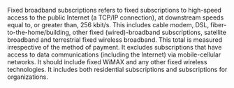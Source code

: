 Fixed broadband subscriptions refers to fixed subscriptions to high-speed access to the public Internet (a TCP/IP connection), at downstream speeds equal to, or greater than, 256 kbit/s. This includes cable modem, DSL, fiber-to-the-home/building, other fixed (wired)-broadband subscriptions, satellite broadband and terrestrial fixed wireless broadband. This total is measured irrespective of the method of payment. It excludes subscriptions that have access to data communications (including the Internet) via mobile-cellular networks. It should include fixed WiMAX and any other fixed wireless technologies. It includes both residential subscriptions and subscriptions for organizations.